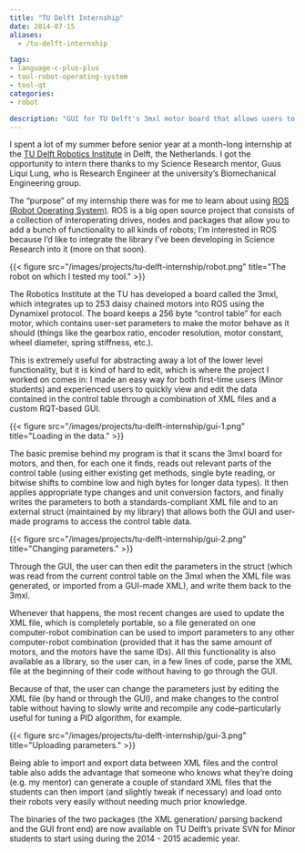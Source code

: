 ```yaml
---
title: "TU Delft Internship"
date: 2014-07-15
aliases:
  - /tu-delft-internship

tags:
- language-c-plus-plus
- tool-robot-operating-system
- tool-qt
categories:
- robot

description: "GUI for TU Delft's 3mxl motor board that allows users to graphically edit motor parameters and share defaults across devices using XML files."
---
```


I spent a lot of my summer before senior year at a month-long internship at the [TU Delft Robotics Institute](http://robotics.tudelft.nl/) in Delft, the Netherlands. I got the opportunity to intern there thanks to my Science Research mentor, Guus Liqui Lung, who is Research Engineer at the university’s Biomechanical Engineering group.

The “purpose” of my internship there was for me to learn about using [ROS (Robot Operating System)](http://ros.org/). ROS is a big open source project that consists of a collection of interoperating drives, nodes and packages that allow you to add a bunch of functionality to all kinds of robots; I’m interested in ROS because I’d like to integrate the library I’ve been developing in Science Research into it (more on that soon).

{{< figure src="/images/projects/tu-delft-internship/robot.png" title="The robot on which I tested my tool." >}}

The Robotics Institute at the TU has developed a board called the 3mxl, which integrates up to 253 daisy chained motors into ROS using the Dynamixel protocol. The board keeps a 256 byte “control table” for each motor, which contains user-set parameters to make the motor behave as it should (things like the gearbox ratio, encoder resolution, motor constant, wheel diameter, spring stiffness, etc.).

This is extremely useful for abstracting away a lot of the lower level functionality, but it is kind of hard to edit, which is where the project I worked on comes in: I made an easy way for both first-time users (Minor students) and experienced users to quickly view and edit the data contained in the control table through a combination of XML files and a custom RQT-based GUI.

{{< figure src="/images/projects/tu-delft-internship/gui-1.png" title="Loading in the data." >}}

The basic premise behind my program is that it scans the 3mxl board for motors, and then, for each one it finds, reads out relevant parts of the control table (using either existing get methods, single byte reading, or bitwise shifts to combine low and high bytes for longer data types). It then applies appropriate type changes and unit conversion factors, and finally writes the parameters to both a standards-compliant XML file and to an external struct (maintained by my library) that allows both the GUI and user-made programs to access the control table data.

{{< figure src="/images/projects/tu-delft-internship/gui-2.png" title="Changing parameters." >}}

Through the GUI, the user can then edit the parameters in the struct (which was read from the current control table on the 3mxl when the XML file was generated, or imported from a GUI-made XML), and write them back to the 3mxl.

Whenever that happens, the most recent changes are used to update the XML file, which is completely portable, so a file generated on one computer-robot combination can be used to import parameters to any other computer-robot combination (provided that it has the same amount of motors, and the motors have the same IDs). All this functionality is also available as a library, so the user can, in a few lines of code, parse the XML file at the beginning of their code without having to go through the GUI.

Because of that, the user can change the parameters just by editing the XML file (by hand or through the GUI), and make changes to the control table without having to slowly write and recompile any code–particularly useful for tuning a PID algorithm, for example.

{{< figure src="/images/projects/tu-delft-internship/gui-3.png" title="Uploading parameters." >}}

Being able to import and export data between XML files and the control table also adds the advantage that someone who knows what they’re doing (e.g. my mentor) can generate a couple of standard XML files that the students can then import (and slightly tweak if necessary) and load onto their robots very easily without needing much prior knowledge.

The binaries of the two packages (the XML generation/ parsing backend and the GUI front end) are now available on TU Delft’s private SVN for Minor students to start using during the 2014 - 2015 academic year.
